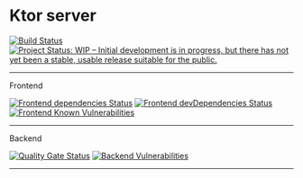 # Ktor server

[![Build Status](https://travis-ci.org/jensim/testinggrounds-ktor.svg?branch=master)](https://travis-ci.org/jensim/testinggrounds-ktor)
[![Project Status: WIP – Initial development is in progress, but there has not yet been a stable, usable release suitable for the public.](https://www.repostatus.org/badges/latest/wip.svg)](https://www.repostatus.org/#wip)

----
Frontend

[![Frontend dependencies Status](https://david-dm.org/jensim/testinggrounds-ktor/status.svg?path=src/frontend)](https://david-dm.org/jensim/testinggrounds-ktor?path=src/frontend)
[![Frontend devDependencies Status](https://david-dm.org/jensim/testinggrounds-ktor/dev-status.svg?path=src/frontend)](https://david-dm.org/jensim/testinggrounds-ktor?path=src/frontend&type=dev)
[![Frontend Known Vulnerabilities](https://snyk.io/test/github/jensim/testinggrounds-ktor/badge.svg?targetFile=src%2Ffrontend%2Fpackage.json)](https://snyk.io/test/github/jensim/testinggrounds-ktor?targetFile=src%2Ffrontend%2Fpackage.json)

----
Backend

[![Quality Gate Status](https://sonarcloud.io/api/project_badges/measure?project=se.jensim.testinggrounds%3Aktor-graal&metric=alert_status)](https://sonarcloud.io/dashboard?id=se.jensim.testinggrounds%3Aktor-graal)
[![Backend Vulnerabilities](https://sonarcloud.io/api/project_badges/measure?project=se.jensim.testinggrounds%3Aktor-graal&metric=vulnerabilities)](https://sonarcloud.io/dashboard?id=se.jensim.testinggrounds%3Aktor-graal)

----
